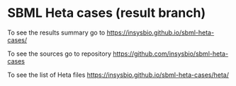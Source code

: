 # SBML Heta cases (result branch)

To see the results summary go to <https://insysbio.github.io/sbml-heta-cases/>

To see the sources go to repository <https://github.com/insysbio/sbml-heta-cases>

To see the list of Heta files <https://insysbio.github.io/sbml-heta-cases/heta/>
